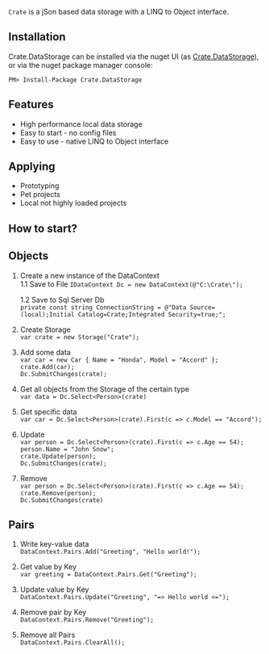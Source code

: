 `Crate` is a jSon based data storage with a LINQ to Object interface.

Installation
---

Crate.DataStorage can be installed via the nuget UI (as [Crate.DataStorage](https://www.nuget.org/packages/Crate.DataStorage/)), 
or via the nuget package manager console:

    PM> Install-Package Crate.DataStorage

Features
--

- High performance local data storage
- Easy to start - no config files
- Easy to use - native LINQ to Object interface

Applying
--
- Prototyping
- Pet projects
- Local not highly loaded projects

How to start?
---  

Objects
---

1. Create a new instance of the DataContext <br/>
    1.1 Save to File
    `IDataContext Dc = new DataContext(@"C:\Crate\");`

    1.2 Save to Sql Server Db <br/>
    `private const string ConnectionString = @"Data Source=(local);Initial Catalog=Crate;Integrated Security=true;";`

2. Create Storage <br/>
`var crate = new Storage("Crate");`

3. Add some data <br/>
`var car = new Car { Name = "Honda", Model = "Accord" };` <br/>
`crate.Add(car);` <br/>
`Dc.SubmitChanges(crate);`

4. Get all objects from the Storage of the certain type <br/>
`var data = Dc.Select<Person>(crate)`

5. Get specific data <br/>
`var car = Dc.Select<Person>(crate).First(c => c.Model == "Accord");`

6. Update <br/>
`var person = Dc.Select<Person>(crate).First(c => c.Age == 54);`<br/>
`person.Name = "John Snow";`<br/>
`crate.Update(person);`<br/>
`Dc.SubmitChanges(crate);`<br/>

7. Remove <br/>
`var person = Dc.Select<Person>(crate).First(c => c.Age == 54);`<br/>
`crate.Remove(person);`<br/>
`Dc.SubmitChanges(crate)`<br/>

Pairs
---

1. Write key-value data <br/>
`DataContext.Pairs.Add("Greeting", "Hello world!");`

2. Get value by Key <br/>
`var greeting = DataContext.Pairs.Get("Greeting");`

3. Update value by Key <br/>
`DataContext.Pairs.Update("Greeting", "=> Hello world <=");`

4. Remove pair by Key <br/>
`DataContext.Pairs.Remove("Greeting");`

5. Remove all Pairs <br/>
`DataContext.Pairs.ClearAll();`
